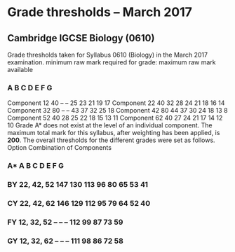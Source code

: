 # Grade thresholds – March 2017 

## Cambridge IGCSE Biology (0610) 

Grade thresholds taken for Syllabus 0610 (Biology) in the March 2017 examination. minimum raw mark required for grade: maximum raw mark available 

### A B C D E F G 

Component 12 40 – – 25 23 21 19 17 Component 22 40 32 28 24 21 18 16 14 Component 32 80 – – 43 37 32 25 18 Component 42 80 44 37 30 24 18 13 8 Component 52 40 28 25 22 18 15 13 11 Component 62 40 27 24 21 17 14 12 10 Grade A* does not exist at the level of an individual component. The maximum total mark for this syllabus, after weighting has been applied, is **200**. The overall thresholds for the different grades were set as follows. Option Combination of Components 

### A* A B C D E F G 

### BY 22, 42, 52 147 130 113 96 80 65 53 41 

### CY 22, 42, 62 146 129 112 95 79 64 52 40 

### FY 12, 32, 52 – – – 112 99 87 73 59 

### GY 12, 32, 62 – – – 111 98 86 72 58 


